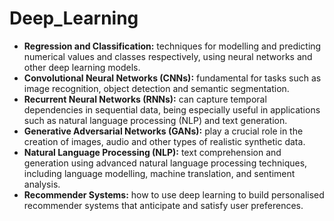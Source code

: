 # Deep_Learning
- **Regression and Classification:** techniques for modelling and predicting numerical values and classes respectively, using neural networks and other deep learning models.
- **Convolutional Neural Networks (CNNs):** fundamental for tasks such as image recognition, object detection and semantic segmentation.
- **Recurrent Neural Networks (RNNs):** can capture temporal dependencies in sequential data, being especially useful in applications such as natural language processing (NLP) and text generation.
- **Generative Adversarial Networks (GANs):** play a crucial role in the creation of images, audio and other types of realistic synthetic data.
- **Natural Language Processing (NLP):** text comprehension and generation using advanced natural language processing techniques, including language modelling, machine translation, and sentiment analysis.
- **Recommender Systems:** how to use deep learning to build personalised recommender systems that anticipate and satisfy user preferences.
